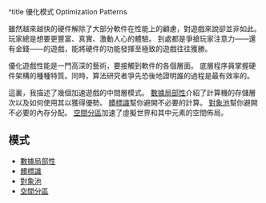 ^title 優化模式 Optimization Patterns

雖然越來越快的硬件解除了大部分軟件在性能上的顧慮，對遊戲來說卻並非如此。
玩家總是想要更豐富、真實、激動人心的體驗。
到處都是爭搶玩家注意力——還有金錢——的遊戲，能將硬件的功能發揮至極致的遊戲往往獲勝。

優化遊戲性能是一門高深的藝術，要接觸到軟件的各個層面。
底層程序員掌握硬件架構的種種特質。同時，算法研究者爭先恐後地證明誰的過程是最有效率的。

這裏，我描述了幾個加速遊戲的中間層模式。
[數據局部性](data-locality.html)介紹了計算機的存儲層次以及如何使用其以獲得優勢。
[髒標識](dirty-flag.html)幫你避開不必要的計算。
[對象池](object-pool.html)幫你避開不必要的內存分配。
[空間分區](spatial-partition.html)加速了虛擬世界和其中元素的空間佈局。

## 模式

* [數據局部性](data-locality.html)
* [髒標識](dirty-flag.html)
* [對象池](object-pool.html)
* [空間分區](spatial-partition.html)
